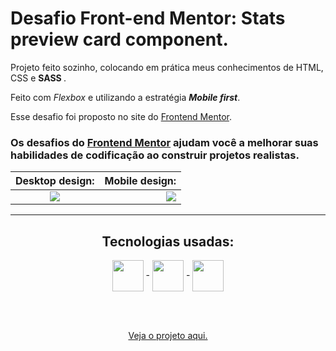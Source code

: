 # Desafio Front-end Mentor: Stats preview card component.

Projeto feito sozinho, colocando em prática meus conhecimentos de HTML, CSS e <strong> SASS </strong>.

Feito com <em>Flexbox</em> e utilizando a estratégia <em><strong>Mobile first</strong></em>.

Esse desafio foi proposto no site do <a href="https://www.frontendmentor.io/challenges/stats-preview-card-component-8JqbgoU62">Frontend Mentor</a>.

### Os desafios do [Frontend Mentor](https://www.frontendmentor.io) ajudam você a melhorar suas habilidades de codificação ao construir projetos realistas. 

Desktop design:            | Mobile design:
:-------------------------:|-------------------------:
<img src="https://res.cloudinary.com/dz209s6jk/image/upload/v1618491773/Challenges/pnczwsvslfwimxcqjrwm.jpg">  |  <img src="https://res.cloudinary.com/dz209s6jk/image/upload/v1618491773/Challenges/uycl943plcprrj2fwc2x.jpg">

---------------------------------------

<div align = "center">
  <h2>Tecnologias usadas:</h2>
  <img align = "center" width="50px" src = "https://cdn.jsdelivr.net/gh/devicons/devicon/icons/html5/html5-plain-wordmark.svg"> -
  <img align = "center" width="50px" src = "https://cdn.jsdelivr.net/gh/devicons/devicon/icons/css3/css3-plain-wordmark.svg"> -
  <img align = "center" width="50px" src = "https://cdn.jsdelivr.net/gh/devicons/devicon/icons/sass/sass-original.svg">
  
  <br><br>

  <a href = "https://guilherme-goncalves-de-souza.github.io/Desafio_Front-end_Mentor.Product-preview-card-component/"> Veja o projeto aqui. </a>
</div>






